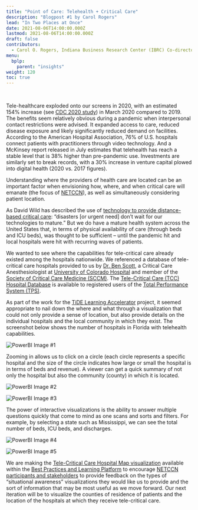 ```yaml
---
title: "Point of Care: Telehealth + Critical Care"
description: "Blogpost #1 by Carol Rogers"
lead: "In Two Places at Once"
date: 2021-08-06T14:00:00.000Z
lastmod: 2021-08-06T14:00:00.000Z
draft: false
contributors:
  - Carol O. Rogers, Indiana Business Research Center (IBRC) Co-director
menu:
  bplp:
    parent: "insights"
weight: 120
toc: true
---
```


&nbsp;  

Tele-healthcare exploded onto our screens in 2020, with an estimated 154% increase (see [CDC 2020 study](https://www.cdc.gov/mmwr/volumes/69/wr/mm6943a3.htm?s_cid=mm6943a3_w)) in March 2020 compared to 2019. The benefits seem relatively obvious during a pandemic when interpersonal contact restrictions were advised. It expanded access to care, reduced disease exposure and likely significantly reduced demand on facilities.  According to the American Hospital Association, 76% of U.S. hospitals connect patients with practitioners through video technology. And a McKinsey report released in July estimates that telehealth has reach a stable level that is 38% higher than pre-pandemic use. Investments are similarly set to break records, with a 30% increase in venture capital plowed into digital health (2020 vs. 2017 figures).

Understanding where the providers of health care are located can be an important factor when envisioning how, where, and when critical care will emanate (the focus of [NETCCN](https://www.tatrc.org/netccn/)), as well as simultaneously considering patient location.

As David Wild has described the use of [technology to provide distance-based critical care](/bplp/insight.wild01/#the-dilemma-of-disaster-technologies): “disasters [or urgent need] don’t wait for our technologies to mature.”  But we do have a mature health system across the United States that, in terms of physical availability of care (through beds and ICU beds), was thought to be sufficient – until the pandemic hit and local hospitals were hit with recurring waves of patients. 

We wanted to see where the capabilities for tele-critical care already existed among the hospitals nationwide. We referenced a database of tele-critical care hospitals provided to us by [Dr. Ben Scott](https://www.cumedicine.us/providers/anesthesiology/benjamin-scott#/), a Critical Care Anesthesiologist at [University of Colorado Hospital](https://www.cumedicine.us//) and member of the [Society of Critical Care Medicine (SCCM)](https://www.sccm.org/). The [Tele-Critical Care (TCC) Hospital Database](https://tla.ops1.com/tla_hospitals.aspx) is available to registered users of the [Total Performance System (TPS)](/tps/intro/).

As part of the work for the [TiDE Learning Accelerator](/) project, it seemed appropriate to nail down the where and what through a visualization that could not only provide a sense of location, but also provide details on the individual hospitals and the local community in which they exist. The screenshot below shows the number of hospitals in Florida with telehealth capabilities.

![PowerBI Image #1](/images/insight.rogers01.image01.png)

Zooming in allows us to click on a circle (each circle represents a specific hospital and the size of the circle indicates how large or small the hospital is in terms of beds and revenue). A viewer can get a quick summary of not only the hospital but also the community (county) in which it is located.

![PowerBI Image #2](/images/insight.rogers01.image02.png)

![PowerBI Image #3](/images/insight.rogers01.image03.png)

The power of interactive visualizations is the ability to answer multiple questions quickly that come to mind as one scans and sorts and filters. For example, by selecting a state such as Mississippi, we can see the total number of beds, ICU beds, and discharges.

![PowerBI Image #4](/images/insight.rogers01.image04.png)

![PowerBI Image #5](/images/insight.rogers01.image05.png)

We are making the [Tele-Critical Care Hospital Map visualization](/bplp/learn.tcc-hospitals/) available within the [Best Practices and Learning Platform](/bplp) to encourage [NETCCN participants and stakeholders](/docs/home/netccn-tide/#list-of-netccnhttpswwwtatrcorgnetccn-tide-stakeholders) to provide feedback on the types of “situational awareness” visualizations they would like us to provide and the sort of information that may be most useful as we move forward. Our next iteration will be to visualize the counties of residence of patients and the location of the hospitals at which they receive tele-critical care.
